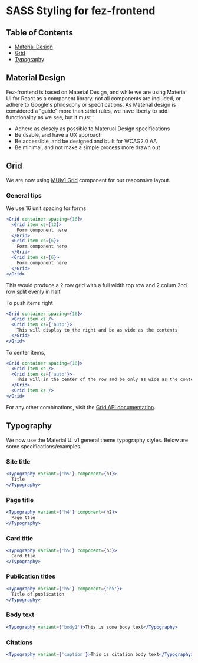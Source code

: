 # SASS Styling for fez-frontend

## Table of Contents

- [Material Design](#material-design)
- [Grid](#grid)
- [Typography](#typography)

## Material Design

Fez-frontend is based on Material Design, and while we are using Material UI for React as a component library, not all components are included, or adhere to Google's philosophy or specifications. As Material design is considered a "guide" more than strict rules, we have liberty to add functionality as we see, but it must :

- Adhere as closely as possible to Materual Design specifications
- Be usable, and have a UX approach
- Be accessible, and be designed and built for WCAG2.0 AA
- Be minimal, and not make a simple process more drawn out

## Grid

We are now using [MUIv1 Grid](https://material-ui.com/layout/grid/) component for our responsive layout.

### General tips

We use 16 unit spacing for forms

```jsx
<Grid container spacing={16}>
  <Grid item xs={12}>
    Form component here
  </Grid>
  <Grid item xs={6}>
    Form component here
  </Grid>
  <Grid item xs={6}>
    Form component here
  </Grid>
</Grid>
```

This would produce a 2 row grid with a full width top row and 2 colum 2nd row split evenly in half.

To push items right

```jsx
<Grid container spacing={16}>
  <Grid item xs />
  <Grid item xs={'auto'}>
    This will display to the right and be as wide as the contents
  </Grid>
</Grid>
```

To center items,

```jsx
<Grid container spacing={16}>
  <Grid item xs />
  <Grid item xs={'auto'}>
    This will in the center of the row and be only as wide as the contents
  </Grid>
  <Grid item xs />
</Grid>
```

For any other combinations, visit the [Grid API documentation](https://material-ui.com/api/grid/).

## Typography

We now use the Material UI v1 general theme typography styles. Below are some specifications/examples.

### Site title

```jsx
<Typography variant={'h5'} component={h1}>
  Title
</Typography>
```

### Page title

```jsx
<Typography variant={'h4'} component={h2}>
  Page ttle
</Typography>
```

### Card title

```jsx
<Typography variant={'h5'} component={h3}>
  Card ttle
</Typography>
```

### Publication titles

```jsx
<Typography variant={'h5'} component={'h5'}>
  Title of publication
</Typography>
```

### Body text

```jsx
<Typography variant={'body1'}>This is some body text</Typography>
```

### Citations

```jsx
<Typography variant={'caption'}>This is citation body text</Typography>
```

